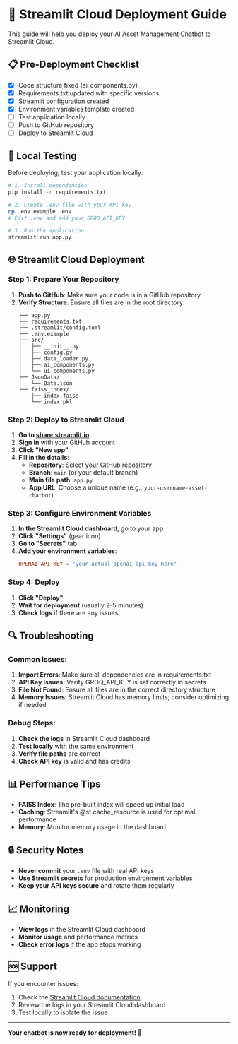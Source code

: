 # 🚀 Streamlit Cloud Deployment Guide

This guide will help you deploy your AI Asset Management Chatbot to Streamlit Cloud.

## 📋 Pre-Deployment Checklist

- [x] Code structure fixed (ai_components.py)
- [x] Requirements.txt updated with specific versions
- [x] Streamlit configuration created
- [x] Environment variables template created
- [ ] Test application locally
- [ ] Push to GitHub repository
- [ ] Deploy to Streamlit Cloud

## 🔧 Local Testing

Before deploying, test your application locally:

```bash
# 1. Install dependencies
pip install -r requirements.txt

# 2. Create .env file with your API key
cp .env.example .env
# Edit .env and add your GROQ_API_KEY

# 3. Run the application
streamlit run app.py
```

## 🌐 Streamlit Cloud Deployment

### Step 1: Prepare Your Repository

1. **Push to GitHub**: Make sure your code is in a GitHub repository
2. **Verify Structure**: Ensure all files are in the root directory:
   ```
   ├── app.py
   ├── requirements.txt
   ├── .streamlit/config.toml
   ├── .env.example
   ├── src/
   │   ├── __init__.py
   │   ├── config.py
   │   ├── data_loader.py
   │   ├── ai_components.py
   │   └── ui_components.py
   ├── JsonData/
   │   └── Data.json
   └── faiss_index/
       ├── index.faiss
       └── index.pkl
   ```

### Step 2: Deploy to Streamlit Cloud

1. **Go to [share.streamlit.io](https://share.streamlit.io)**
2. **Sign in** with your GitHub account
3. **Click "New app"**
4. **Fill in the details**:
   - **Repository**: Select your GitHub repository
   - **Branch**: `main` (or your default branch)
   - **Main file path**: `app.py`
   - **App URL**: Choose a unique name (e.g., `your-username-asset-chatbot`)

### Step 3: Configure Environment Variables

1. **In the Streamlit Cloud dashboard**, go to your app
2. **Click "Settings"** (gear icon)
3. **Go to "Secrets"** tab
4. **Add your environment variables**:
   ```toml
   OPENAI_API_KEY = "your_actual_openai_api_key_here"
   ```

### Step 4: Deploy

1. **Click "Deploy"**
2. **Wait for deployment** (usually 2-5 minutes)
3. **Check logs** if there are any issues

## 🔍 Troubleshooting

### Common Issues:

1. **Import Errors**: Make sure all dependencies are in requirements.txt
2. **API Key Issues**: Verify GROQ_API_KEY is set correctly in secrets
3. **File Not Found**: Ensure all files are in the correct directory structure
4. **Memory Issues**: Streamlit Cloud has memory limits; consider optimizing if needed

### Debug Steps:

1. **Check the logs** in Streamlit Cloud dashboard
2. **Test locally** with the same environment
3. **Verify file paths** are correct
4. **Check API key** is valid and has credits

## 📊 Performance Tips

- **FAISS Index**: The pre-built index will speed up initial load
- **Caching**: Streamlit's @st.cache_resource is used for optimal performance
- **Memory**: Monitor memory usage in the dashboard

## 🔒 Security Notes

- **Never commit** your `.env` file with real API keys
- **Use Streamlit secrets** for production environment variables
- **Keep your API keys secure** and rotate them regularly

## 📈 Monitoring

- **View logs** in the Streamlit Cloud dashboard
- **Monitor usage** and performance metrics
- **Check error logs** if the app stops working

## 🆘 Support

If you encounter issues:
1. Check the [Streamlit Cloud documentation](https://docs.streamlit.io/streamlit-community-cloud)
2. Review the logs in your Streamlit Cloud dashboard
3. Test locally to isolate the issue

---

**Your chatbot is now ready for deployment! 🎉**
